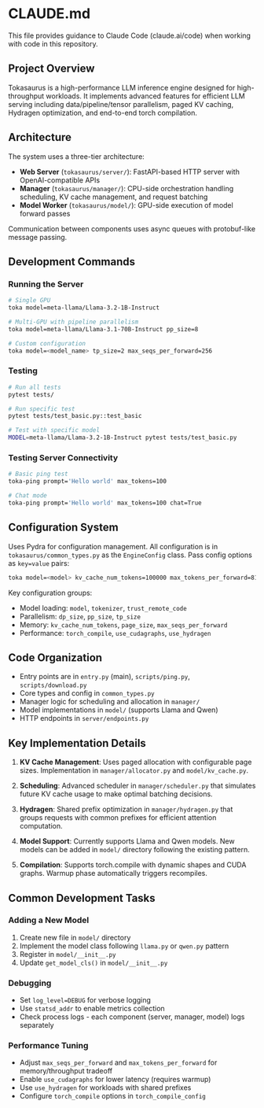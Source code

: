 # CLAUDE.md

This file provides guidance to Claude Code (claude.ai/code) when working with code in this repository.

## Project Overview

Tokasaurus is a high-performance LLM inference engine designed for high-throughput workloads. It implements advanced features for efficient LLM serving including data/pipeline/tensor parallelism, paged KV caching, Hydragen optimization, and end-to-end torch compilation.

## Architecture

The system uses a three-tier architecture:
- **Web Server** (`tokasaurus/server/`): FastAPI-based HTTP server with OpenAI-compatible APIs
- **Manager** (`tokasaurus/manager/`): CPU-side orchestration handling scheduling, KV cache management, and request batching
- **Model Worker** (`tokasaurus/model/`): GPU-side execution of model forward passes

Communication between components uses async queues with protobuf-like message passing.

## Development Commands

### Running the Server
```bash
# Single GPU
toka model=meta-llama/Llama-3.2-1B-Instruct

# Multi-GPU with pipeline parallelism
toka model=meta-llama/Llama-3.1-70B-Instruct pp_size=8

# Custom configuration
toka model=<model_name> tp_size=2 max_seqs_per_forward=256
```

### Testing
```bash
# Run all tests
pytest tests/

# Run specific test
pytest tests/test_basic.py::test_basic

# Test with specific model
MODEL=meta-llama/Llama-3.2-1B-Instruct pytest tests/test_basic.py
```

### Testing Server Connectivity
```bash
# Basic ping test
toka-ping prompt='Hello world' max_tokens=100

# Chat mode
toka-ping prompt='Hello world' max_tokens=100 chat=True
```

## Configuration System

Uses Pydra for configuration management. All configuration is in `tokasaurus/common_types.py` as the `EngineConfig` class. Pass config options as `key=value` pairs:

```bash
toka model=<model> kv_cache_num_tokens=100000 max_tokens_per_forward=8192
```

Key configuration groups:
- Model loading: `model`, `tokenizer`, `trust_remote_code`
- Parallelism: `dp_size`, `pp_size`, `tp_size`
- Memory: `kv_cache_num_tokens`, `page_size`, `max_seqs_per_forward`
- Performance: `torch_compile`, `use_cudagraphs`, `use_hydragen`

## Code Organization

- Entry points are in `entry.py` (main), `scripts/ping.py`, `scripts/download.py`
- Core types and config in `common_types.py`
- Manager logic for scheduling and allocation in `manager/`
- Model implementations in `model/` (supports Llama and Qwen)
- HTTP endpoints in `server/endpoints.py`

## Key Implementation Details

1. **KV Cache Management**: Uses paged allocation with configurable page sizes. Implementation in `manager/allocator.py` and `model/kv_cache.py`.

2. **Scheduling**: Advanced scheduler in `manager/scheduler.py` that simulates future KV cache usage to make optimal batching decisions.

3. **Hydragen**: Shared prefix optimization in `manager/hydragen.py` that groups requests with common prefixes for efficient attention computation.

4. **Model Support**: Currently supports Llama and Qwen models. New models can be added in `model/` directory following the existing pattern.

5. **Compilation**: Supports torch.compile with dynamic shapes and CUDA graphs. Warmup phase automatically triggers recompiles.

## Common Development Tasks

### Adding a New Model
1. Create new file in `model/` directory
2. Implement the model class following `llama.py` or `qwen.py` pattern
3. Register in `model/__init__.py`
4. Update `get_model_cls()` in `model/__init__.py`

### Debugging
- Set `log_level=DEBUG` for verbose logging
- Use `statsd_addr` to enable metrics collection
- Check process logs - each component (server, manager, model) logs separately

### Performance Tuning
- Adjust `max_seqs_per_forward` and `max_tokens_per_forward` for memory/throughput tradeoff
- Enable `use_cudagraphs` for lower latency (requires warmup)
- Use `use_hydragen` for workloads with shared prefixes
- Configure `torch_compile` options in `torch_compile_config`